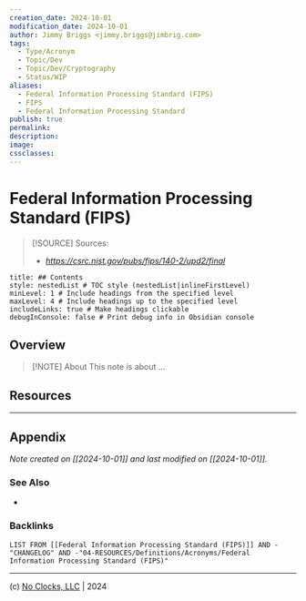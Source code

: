 ```yaml
---
creation_date: 2024-10-01
modification_date: 2024-10-01
author: Jimmy Briggs <jimmy.briggs@jimbrig.com>
tags:
  - Type/Acronym
  - Topic/Dev
  - Topic/Dev/Cryptography
  - Status/WIP
aliases:
  - Federal Information Processing Standard (FIPS)
  - FIPS
  - Federal Information Processing Standard
publish: true
permalink:
description:
image:
cssclasses:
---
```


# Federal Information Processing Standard (FIPS)

> [!SOURCE] Sources:
> - *https://csrc.nist.gov/pubs/fips/140-2/upd2/final*

```table-of-contents
title: ## Contents 
style: nestedList # TOC style (nestedList|inlineFirstLevel)
minLevel: 1 # Include headings from the specified level
maxLevel: 4 # Include headings up to the specified level
includeLinks: true # Make headings clickable
debugInConsole: false # Print debug info in Obsidian console
```

## Overview

> [!NOTE] About
> This note is about ...

## Resources

***

## Appendix

*Note created on [[2024-10-01]] and last modified on [[2024-10-01]].*

### See Also

- 

### Backlinks

```dataview
LIST FROM [[Federal Information Processing Standard (FIPS)]] AND -"CHANGELOG" AND -"04-RESOURCES/Definitions/Acronyms/Federal Information Processing Standard (FIPS)"
```

***

(c) [No Clocks, LLC](https://github.com/noclocks) | 2024


